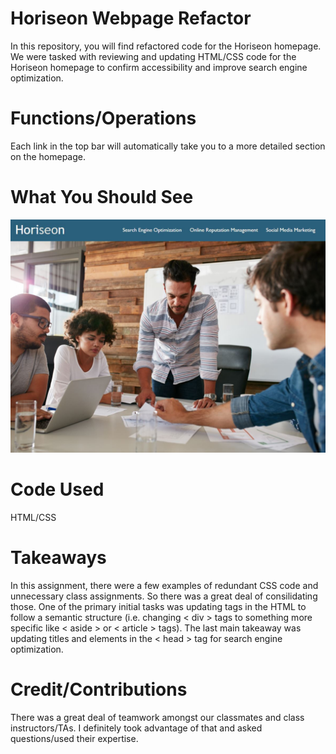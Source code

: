 # Horiseon Webpage Refactor
In this repository, you will find refactored code for the Horiseon homepage.  We were tasked with reviewing and updating HTML/CSS code for the Horiseon homepage to confirm accessibility and improve search engine optimization.  

# Functions/Operations
Each link in the top bar will automatically take you to a more detailed section on the homepage.  

# What You Should See
![WebpageHome](./assets/images/horiseonHome.JPG?raw=true)

# Code Used
HTML/CSS

# Takeaways
In this assignment, there were a few examples of redundant CSS code and unnecessary class assignments. So there was a great deal of consilidating those.  One of the primary initial tasks was updating tags in the HTML to follow a semantic structure (i.e. changing < div > tags to something more specific like < aside > or < article > tags). The last main takeaway was updating titles and elements in the < head > tag for search engine optimization.  

# Credit/Contributions
There was a great deal of teamwork amongst our classmates and class instructors/TAs.  I definitely took advantage of that and asked questions/used their expertise.  


